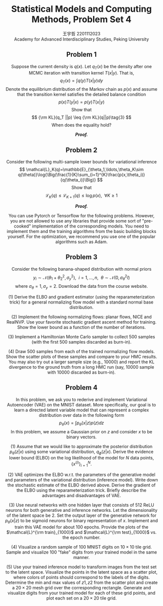 
# <center>Statistical Models and Computing Methods, Problem Set 4
<center>王宇哲 2201112023
<center>Academy for Advanced Interdisciplinary Studies, Peking University

## Problem 1

Suppose the current density is $q(x)$. Let $q_T(x)$ be the density after one MCMC iteration with transition kernel $T(x|y)$. That is, 
$$
q_T (x)=\int q(y)T(x|y)dy\tag{1}
$$
Denote the equilibrium distribution of the Markov chain as $p(x)$ and assume that the transition kernel satisfies the detailed balance condition 
$$
p(x)T(y|x) = p(y)T(x|y)\tag{2}
$$
Show that
$$
{\rm KL}(q_T ||p) \leq {\rm KL}(q||p)\tag{3}
$$
When does the equality hold?

***Proof.*** 



## Problem 2

Consider the following multi-sample lower bounds for variational inference
$$
\mathcal{L}_K(q)=\mathbb{E}_{\theta_1,\ldots,\theta_K\sim q(\theta)}\log{\Big(\frac{1}{K}\sum_{i=1}^{K}\frac{p(x,\theta_i)}{q(\theta_i)}\Big)}
$$
Show that
$$
\mathcal{L}_K(q)\leq\mathcal{L}_{K+1}(q)\leq\log{p(x)},\ \ \forall K\geq 1
$$

***Proof.*** 



You can use Pytorch or Tensorflow for the following problems. However, you are not allowed to use any libraries that provide some sort of "pre-cooked" implementation of the corresponding models. You need to implement them and the training algorithms from the basic building blocks yourself. For the optimization, we recommend you use one of the popular algorithms such as Adam.

## Problem 3

Consider the following banana-shaped distribution with normal priors
$$
y_i\sim\mathcal{N}(\theta_1+\theta_2^2,\sigma^2_y),\ \ i=1,\ldots,n,\ \ \theta\sim\mathcal{N}(0,\sigma^2_\theta I)
$$
where $\sigma_\theta=1,\sigma_y=2$. Download the data from the course website.

(1) Derive the ELBO and gradient estimator (using the reparameterization trick) for a general normalizing flow model with a standard normal base distribution.

(2) Implement the following normalizing flows: planar flows, NICE and RealNVP. Use your favorite stochastic gradient ascent method for training. Show the lower bound as a function of the number of iterations.

(3) Implement a Hamiltonian Monte Carlo sampler to collect 500 samples (with the first 500 samples discarded as burn-in).

(4) Draw 500 samples from each of the trained normalizing flow models. Show the scatter plots of these samples and compare to your HMC results. You may also try out a larger sample size (e.g., 10000) and report the KL divergence to the ground truth from a long HMC run (say, 10000 sample with 10000 discarded as burn-in).

## Problem 4

In this problem, we ask you to rederive and implement Variational Autoencoder (VAE) on the MNIST dataset. More specifically, our goal is to learn a directed latent variable model that can represent a complex distribution over data in the following form
$$
p_{\theta}(x) =\int p_{\theta}(x|z)p(z)dz
$$
In this problem, we assume a Gaussian prior on $z$ and consider $x$ to be binary vectors.

(1) Assume that we would like to approximate the posterior distribution $p_{\theta}(z|x)$ using some variational distribution, $q_{\phi}(z|x)$. Derive the evidence lower bound (ELBO) on the log likelihood of the model for $N$ data points, $\{x^{(i)}\}^{N}_{i=1}$.

(2) VAE optimizes the ELBO w.r.t. the parameters of the generative model and parameters of the variational distribution (inference model). Write down the stochastic estimate of the ELBO derived above. Derive the gradient of the ELBO using the reparameterization trick. Briefly describe the advantages and disadvantages of VAE.

(3) Use neural networks with one hidden layer that consists of 512 ReLU neurons for both generative and inference networks. Let the dimensionality of the latent space be 2. Set the output layer of the generative network for $p_{\theta}(x|z)$ to be sigmoid neurons for binary representation of $x$. Implement and train this VAE model for about 100 epochs. Provide the plots of the $\mathcal{L}^{\rm train}_{1000}$ and $\mathcal{L}^{\rm test}_{1000}$ vs. the epoch number.

(4) Visualize a random sample of 100 MNIST digits on $10\times  10$ tile grid. Sample and visualize 100 "fake" digits from your trained model in the same manner.

(5) Use your trained inference model to transform images from the test set to the latent space. Visualize the points in the latent space as a scatter plot, where colors of points should correspond to the labels of the digits. Determine the min and max values of $z1, z2$ from the scatter plot and create a $20\times  20$ mesh grid over the corresponding rectangle. Generate and visualize digits from your trained model for each of these grid points, and plot each set on a $20 \times 20$ tile grid.
